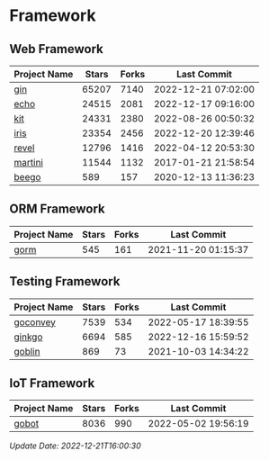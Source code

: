 # Framework

## Web Framework
| Project Name | Stars | Forks | Last Commit |
| ------------ | ----- | ----- | ----------- |
| [gin](https://github.com/gin-gonic/gin) | 65207 | 7140 | 2022-12-21 07:02:00 |
| [echo](https://github.com/labstack/echo) | 24515 | 2081 | 2022-12-17 09:16:00 |
| [kit](https://github.com/go-kit/kit) | 24331 | 2380 | 2022-08-26 00:50:32 |
| [iris](https://github.com/kataras/iris) | 23354 | 2456 | 2022-12-20 12:39:46 |
| [revel](https://github.com/revel/revel) | 12796 | 1416 | 2022-04-12 20:53:30 |
| [martini](https://github.com/go-martini/martini) | 11544 | 1132 | 2017-01-21 21:58:54 |
| [beego](https://github.com/astaxie/beego) | 589 | 157 | 2020-12-13 11:36:23 |

## ORM Framework
| Project Name | Stars | Forks | Last Commit |
| ------------ | ----- | ----- | ----------- |
| [gorm](https://github.com/jinzhu/gorm) | 545 | 161 | 2021-11-20 01:15:37 |

## Testing Framework
| Project Name | Stars | Forks | Last Commit |
| ------------ | ----- | ----- | ----------- |
| [goconvey](https://github.com/smartystreets/goconvey) | 7539 | 534 | 2022-05-17 18:39:55 |
| [ginkgo](https://github.com/onsi/ginkgo) | 6694 | 585 | 2022-12-16 15:59:52 |
| [goblin](https://github.com/franela/goblin) | 869 | 73 | 2021-10-03 14:34:22 |

## IoT Framework
| Project Name | Stars | Forks | Last Commit |
| ------------ | ----- | ----- | ----------- |
| [gobot](https://github.com/hybridgroup/gobot) | 8036 | 990 | 2022-05-02 19:56:19 |

*Update Date: 2022-12-21T16:00:30*